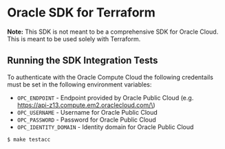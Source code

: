 Oracle SDK for Terraform
===========================================

**Note:** This SDK is not meant to be a comprehensive SDK for Oracle Cloud. This is meant to be used solely with Terraform.

Running the SDK Integration Tests
-----------------------------

To authenticate with the Oracle Compute Cloud the following credentails must be set in the following environment variables:

-	`OPC_ENDPOINT` - Endpoint provided by Oracle Public Cloud (e.g. https://api-z13.compute.em2.oraclecloud.com/\)
-	`OPC_USERNAME` - Username for Oracle Public Cloud
-	`OPC_PASSWORD` - Password for Oracle Public Cloud
-	`OPC_IDENTITY_DOMAIN` - Identity domain for Oracle Public Cloud

```sh
$ make testacc
```
